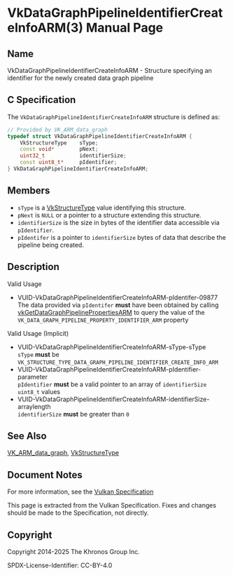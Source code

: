 # VkDataGraphPipelineIdentifierCreateInfoARM(3) Manual Page

## Name

VkDataGraphPipelineIdentifierCreateInfoARM - Structure specifying an identifier for the newly created data graph pipeline



## [](#_c_specification)C Specification

The `VkDataGraphPipelineIdentifierCreateInfoARM` structure is defined as:

```c++
// Provided by VK_ARM_data_graph
typedef struct VkDataGraphPipelineIdentifierCreateInfoARM {
    VkStructureType    sType;
    const void*        pNext;
    uint32_t           identifierSize;
    const uint8_t*     pIdentifier;
} VkDataGraphPipelineIdentifierCreateInfoARM;
```

## [](#_members)Members

- `sType` is a [VkStructureType](https://registry.khronos.org/vulkan/specs/latest/man/html/VkStructureType.html) value identifying this structure.
- `pNext` is `NULL` or a pointer to a structure extending this structure.
- `identifierSize` is the size in bytes of the identifier data accessible via `pIdentifier`.
- `pIdentifer` is a pointer to `identifierSize` bytes of data that describe the pipeline being created.

## [](#_description)Description

Valid Usage

- [](#VUID-VkDataGraphPipelineIdentifierCreateInfoARM-pIdentifer-09877)VUID-VkDataGraphPipelineIdentifierCreateInfoARM-pIdentifer-09877  
  The data provided via `pIdentifer` **must** have been obtained by calling [vkGetDataGraphPipelinePropertiesARM](https://registry.khronos.org/vulkan/specs/latest/man/html/vkGetDataGraphPipelinePropertiesARM.html) to query the value of the `VK_DATA_GRAPH_PIPELINE_PROPERTY_IDENTIFIER_ARM` property

Valid Usage (Implicit)

- [](#VUID-VkDataGraphPipelineIdentifierCreateInfoARM-sType-sType)VUID-VkDataGraphPipelineIdentifierCreateInfoARM-sType-sType  
  `sType` **must** be `VK_STRUCTURE_TYPE_DATA_GRAPH_PIPELINE_IDENTIFIER_CREATE_INFO_ARM`
- [](#VUID-VkDataGraphPipelineIdentifierCreateInfoARM-pIdentifier-parameter)VUID-VkDataGraphPipelineIdentifierCreateInfoARM-pIdentifier-parameter  
  `pIdentifier` **must** be a valid pointer to an array of `identifierSize` `uint8_t` values
- [](#VUID-VkDataGraphPipelineIdentifierCreateInfoARM-identifierSize-arraylength)VUID-VkDataGraphPipelineIdentifierCreateInfoARM-identifierSize-arraylength  
  `identifierSize` **must** be greater than `0`

## [](#_see_also)See Also

[VK\_ARM\_data\_graph](https://registry.khronos.org/vulkan/specs/latest/man/html/VK_ARM_data_graph.html), [VkStructureType](https://registry.khronos.org/vulkan/specs/latest/man/html/VkStructureType.html)

## [](#_document_notes)Document Notes

For more information, see the [Vulkan Specification](https://registry.khronos.org/vulkan/specs/latest/html/vkspec.html#VkDataGraphPipelineIdentifierCreateInfoARM)

This page is extracted from the Vulkan Specification. Fixes and changes should be made to the Specification, not directly.

## [](#_copyright)Copyright

Copyright 2014-2025 The Khronos Group Inc.

SPDX-License-Identifier: CC-BY-4.0